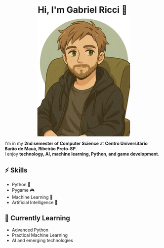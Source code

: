 <div align="center">

<span style="font-size: 2em; font-weight: bold; vertical-align: middle;">
Hi, I'm Gabriel Ricci 👋
</span>
<img src="avatar_image.png" alt="avatar_image" width="300" style="vertical-align: middle; margin-left: 8px;"/>

</div>

I'm in my **2nd semester of Computer Science** at **Centro Universitário Barão de Mauá, Ribeirão Preto-SP**.  
I enjoy **technology, AI, machine learning, Python, and game development**.

## ⚡ Skills
- Python 🐍
- Pygame 🎮
- Machine Learning 🤖
- Artificial Intelligence 🧠

## 🌱 Currently Learning
- Advanced Python
- Practical Machine Learning
- AI and emerging technologies
